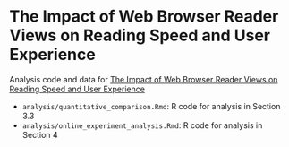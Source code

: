 # The Impact of Web Browser Reader Views on Reading Speed and User Experience

Analysis code and data for [The Impact of Web Browser Reader Views on Reading Speed and User Experience](https://homes.cs.washington.edu/~liqs/files/2019-Reader-View-CHI.pdf)

- `analysis/quantitative_comparison.Rmd`: R code for analysis in Section 3.3
- `analysis/online_experiment_analysis.Rmd`: R code for analysis in Section 4


